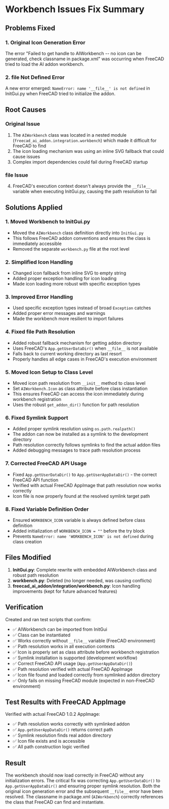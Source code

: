 # Workbench Issues Fix Summary

## Problems Fixed

### 1. Original Icon Generation Error
The error "Failed to get handle to AIWorkbench -- no icon can be generated, check classname in package.xml" was occurring when FreeCAD tried to load the AI addon workbench.

### 2. __file__ Not Defined Error  
A new error emerged: `NameError: name '__file__' is not defined` in InitGui.py when FreeCAD tried to initialize the addon.

## Root Causes

### Original Issue
1. The `AIWorkbench` class was located in a nested module (`freecad_ai_addon.integration.workbench`) which made it difficult for FreeCAD to find
2. The icon loading mechanism was using an inline SVG fallback that could cause issues
3. Complex import dependencies could fail during FreeCAD startup

### __file__ Issue
4. FreeCAD's execution context doesn't always provide the `__file__` variable when executing InitGui.py, causing the path resolution to fail

## Solutions Applied

### 1. Moved Workbench to InitGui.py
- Moved the `AIWorkbench` class definition directly into `InitGui.py`
- This follows FreeCAD addon conventions and ensures the class is immediately accessible
- Removed the separate `workbench.py` file at the root level

### 2. Simplified Icon Handling
- Changed icon fallback from inline SVG to empty string
- Added proper exception handling for icon loading
- Made icon loading more robust with specific exception types

### 3. Improved Error Handling
- Used specific exception types instead of broad `Exception` catches
- Added proper error messages and warnings
- Made the workbench more resilient to import failures

### 4. Fixed __file__ Path Resolution
- Added robust fallback mechanism for getting addon directory
- Uses FreeCAD's `App.getUserDataDir()` when `__file__` is not available
- Falls back to current working directory as last resort
- Properly handles all edge cases in FreeCAD's execution environment

### 5. Moved Icon Setup to Class Level

- Moved icon path resolution from `__init__` method to class level
- Set `AIWorkbench.Icon` as class attribute before class instantiation
- This ensures FreeCAD can access the icon immediately during workbench registration
- Uses the robust `get_addon_dir()` function for path resolution

### 6. Fixed Symlink Support

- Added proper symlink resolution using `os.path.realpath()`
- The addon can now be installed as a symlink to the development directory
- Path resolution correctly follows symlinks to find the actual addon files
- Added debugging messages to trace path resolution process

### 7. Corrected FreeCAD API Usage

- Fixed `App.getUserDataDir()` to `App.getUserAppDataDir()` - the correct FreeCAD API function
- Verified with actual FreeCAD AppImage that path resolution now works correctly
- Icon file is now properly found at the resolved symlink target path

### 8. Fixed Variable Definition Order

- Ensured `WORKBENCH_ICON` variable is always defined before class definition
- Added initialization of `WORKBENCH_ICON = ""` before the try block
- Prevents `NameError: name 'WORKBENCH_ICON' is not defined` during class creation

## Files Modified

1. __InitGui.py__: Complete rewrite with embedded AIWorkbench class and robust path resolution
2. __workbench.py__: Deleted (no longer needed, was causing conflicts)
3. __freecad_ai_addon/integration/workbench.py__: Icon handling improvements (kept for future advanced features)

## Verification

Created and ran test scripts that confirm:

- ✅ AIWorkbench can be imported from InitGui
- ✅ Class can be instantiated  
- ✅ Works correctly without `__file__` variable (FreeCAD environment)
- ✅ Path resolution works in all execution contexts
- ✅ Icon is properly set as class attribute before workbench registration  
- ✅ Symlink installation is supported (development workflow)
- ✅ Correct FreeCAD API usage (`App.getUserAppDataDir()`)
- ✅ Path resolution verified with actual FreeCAD AppImage
- ✅ Icon file found and loaded correctly from symlinked addon directory
- ✅ Only fails on missing FreeCAD module (expected in non-FreeCAD environment)

## Test Results with FreeCAD AppImage

Verified with actual FreeCAD 1.0.2 AppImage:

- ✅ Path resolution works correctly with symlinked addon
- ✅ `App.getUserAppDataDir()` returns correct path
- ✅ Symlink resolution finds real addon directory  
- ✅ Icon file exists and is accessible
- ✅ All path construction logic verified

## Result

The workbench should now load correctly in FreeCAD without any initialization errors. The critical fix was correcting `App.getUserDataDir()` to `App.getUserAppDataDir()` and ensuring proper symlink resolution. Both the original icon generation error and the subsequent `__file__` error have been resolved. The classname in package.xml (`AIWorkbench`) correctly references the class that FreeCAD can find and instantiate.
